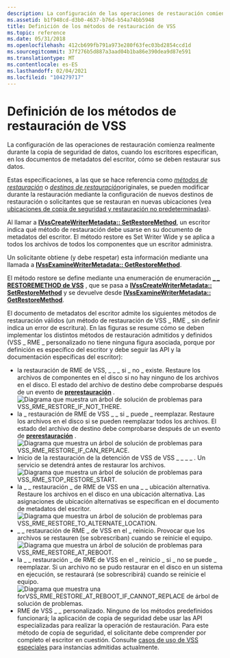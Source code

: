 ```yaml
---
description: La configuración de las operaciones de restauración comienza realmente durante la copia de seguridad de datos, cuando los escritores especifican, en los documentos de metadatos del escritor, cómo se deben restaurar sus datos.
ms.assetid: b1f948cd-d3b0-4637-b76d-b54a74bb5948
title: Definición de los métodos de restauración de VSS
ms.topic: reference
ms.date: 05/31/2018
ms.openlocfilehash: 412cb699fb791a973e280f63fec03bd2854ccd1d
ms.sourcegitcommit: 37f276b5d887a3aad04b1ba86e390dea9d87e591
ms.translationtype: MT
ms.contentlocale: es-ES
ms.lasthandoff: 02/04/2021
ms.locfileid: "104279717"
---
```

# <a name="setting-vss-restore-methods"></a>Definición de los métodos de restauración de VSS

La configuración de las operaciones de restauración comienza realmente durante la copia de seguridad de datos, cuando los escritores especifican, en los documentos de metadatos del escritor, cómo se deben restaurar sus datos.

Estas especificaciones, a las que se hace referencia como [*métodos de restauración*](vssgloss-r.md) o [*destinos de restauración*](vssgloss-r.md)originales, se pueden modificar durante la restauración mediante la configuración de nuevos destinos de restauración o solicitantes que se restauran en nuevas ubicaciones (vea [ubicaciones de copia de seguridad y restauración no predeterminadas](non-default-backup-and-restore-locations.md)).

Al llamar a [**IVssCreateWriterMetadata:: SetRestoreMethod**](/windows/desktop/api/VsWriter/nf-vswriter-ivsscreatewritermetadata-setrestoremethod), un escritor indica qué método de restauración debe usarse en su documento de metadatos del escritor. El método restore es Set Writer Wide y se aplica a todos los archivos de todos los componentes que un escritor administra.

Un solicitante obtiene (y debe respetar) esta información mediante una llamada a [**IVssExamineWriterMetadata:: GetRestoreMethod**](/windows/desktop/api/VsBackup/nf-vsbackup-ivssexaminewritermetadata-getrestoremethod).

El método restore se define mediante una enumeración de enumeración [**\_ \_ RESTOREMETHOD de VSS**](/windows/desktop/api/VsWriter/ne-vswriter-vss_restoremethod_enum) , que se pasa a [**IVssCreateWriterMetadata:: SetRestoreMethod**](/windows/desktop/api/VsWriter/nf-vswriter-ivsscreatewritermetadata-setrestoremethod) y se devuelve desde [**IVssExamineWriterMetadata:: GetRestoreMethod**](/windows/desktop/api/VsBackup/nf-vsbackup-ivssexaminewritermetadata-getrestoremethod).

El documento de metadatos del escritor admite los siguientes métodos de restauración válidos (un método de restauración de VSS \_ RME \_ sin definir indica un error de escritura). En las figuras se resume cómo se deben implementar los distintos métodos de restauración admitidos y definidos (VSS \_ RME \_ personalizado no tiene ninguna figura asociada, porque por definición es específico del escritor y debe seguir las API y la documentación específicas del escritor):

-   la restauración de RME de VSS, \_ \_ \_ si \_ no \_ existe. Restaure los archivos de componentes en el disco si no hay ninguno de los archivos en el disco. El estado del archivo de destino debe comprobarse después de un evento de [**prerestauración**](/windows/desktop/api/VsBackup/nf-vsbackup-ivssbackupcomponents-prerestore) .
    ![Diagrama que muestra un árbol de solución de problemas para VSS_RME_RESTORE_IF_NOT_THERE.](images/rint.png)
-   la \_ restauración de RME de VSS \_ \_ si \_ puede \_ reemplazar. Restaure los archivos en el disco si se pueden reemplazar todos los archivos. El estado del archivo de destino debe comprobarse después de un evento de [**prerestauración**](/windows/desktop/api/VsBackup/nf-vsbackup-ivssbackupcomponents-prerestore) .
    ![Diagrama que muestra un árbol de solución de problemas para VSS_RME_RESTORE_IF_CAN_REPLACE.](images/ricr.png)
-   Inicio de la restauración de la detención de VSS de VSS \_ \_ \_ \_ . Un servicio se detendrá antes de restaurar los archivos.
    ![Diagrama que muestra un árbol de solución de problemas para VSS_RME_STOP_RESTORE_START.](images/srr.png)
-   la \_ \_ restauración \_ de RME de VSS en una \_ \_ ubicación alternativa. Restaure los archivos en el disco en una ubicación alternativa. Las asignaciones de ubicación alternativas se especifican en el documento de metadatos del escritor.
    ![Diagrama que muestra un árbol de solución de problemas para VSS_RME_RESTORE_TO_ALTERNATE_LOCATION.](images/rtal.png)
-   \_ \_ restauración de RME \_ de VSS en el \_ reinicio. Provocar que los archivos se restauren (se sobrescriban) cuando se reinicie el equipo.
    ![Diagrama que muestra un árbol de solución de problemas para VSS_RME_RESTORE_AT_REBOOT.](images/rar.png)
-   la \_ \_ restauración \_ de RME de VSS en el \_ reinicio \_ si \_ no se puede \_ reemplazar. Si un archivo no se pudo restaurar en el disco en un sistema en ejecución, se restaurará (se sobrescribirá) cuando se reinicie el equipo.
    ![Diagrama que muestra una forVSS_RME_RESTORE_AT_REBOOT_IF_CANNOT_REPLACE de árbol de solución de problemas. ](images/raricr.png)
-   RME de VSS \_ \_ personalizado. Ninguno de los métodos predefinidos funcionará; la aplicación de copia de seguridad debe usar las API especializadas para realizar la operación de restauración. Para este método de copia de seguridad, el solicitante debe comprender por completo el escritor en cuestión. Consulte [casos de uso de VSS especiales](special-vss-usage-cases.md) para instancias admitidas actualmente.

 

 



